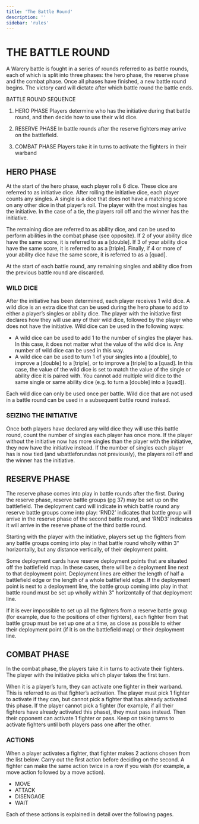 ```yaml
---
title: 'The Battle Round'
description: ''
sidebar: 'rules'
---
```


# THE BATTLE ROUND

A Warcry battle is fought in a series of rounds referred to as battle rounds, each of which is split into three phases: the hero phase, the reserve phase and the combat phase. Once all phases have finished, a new battle round begins. The victory card will dictate after which battle round the battle ends. 

BATTLE ROUND SEQUENCE 

1. HERO PHASE 
Players determine who has the initiative during that battle round, and then decide how to use their wild dice. 

2. RESERVE PHASE 
In battle rounds after the reserve fighters may arrive on the battlefield. 

3. COMBAT PHASE Players take it in turns to activate the fighters in their warband 

## HERO PHASE 

At the start of the hero phase, each player rolls 6 dice. These dice are referred to as initiative dice. After rolling the initiative dice, each player counts any singles. A single is a dice that does not have a matching score on any other dice in that player’s roll. The player with the most singles has the initiative. In the case of a tie, the players roll off and the winner has the initiative. 

The remaining dice are referred to as ability dice, and can be used to perform abilities in the combat phase (see opposite). If 2 of your ability dice have the same score, it is referred to as a [double]. If 3 of your ability dice have the same score, it is referred to as a [triple]. Finally, if 4 or more of your ability dice have the same score, it is referred to as a [quad]. 

At the start of each battle round, any remaining singles and ability dice from the previous battle round are discarded. 

### WILD DICE 
After the initiative has been determined, each player receives 1 wild dice. A wild dice is an extra dice that can be used during the hero phase to add to either a player’s singles or ability dice. 
The player with the initiative first declares how they will use any of their wild dice, followed by the player who does not have the initiative. Wild dice can be used in the following ways: 

- A wild dice can be used to add 1 to the number of singles the player has. In this case, it does not matter what the value of the wild dice is. Any number of wild dice can be used in this way. 
- A wild dice can be used to turn 1 of your singles into a [double], to improve a [double] to a [triple], or to improve a [triple] to a [quad]. In this case, the value of the wild dice is set to match the value of the single or ability dice it is paired with. You cannot add multiple wild dice to the same single or same ability dice (e.g. to turn a 
[double] into a [quad]). 

Each wild dice can only be used once per battle. Wild dice that are not used in a battle round can be used in a subsequent battle round instead. 

### SEIZING THE INITIATIVE 

Once both players have declared any wild dice they will use this battle round, count the number of singles each player has once more. If the player without the initiative now has more singles than the player with the initiative, they now have the initiative instead. If the number of singles each player has is now tied (and wbattleforundas not previously), the players roll off and the winner has the initiative. 

## RESERVE PHASE 

The reserve phase comes into play in battle rounds after the first. During the reserve phase, reserve battle groups (pg 37) may be set up on the battlefield. The deployment card will indicate in which battle round any reserve battle groups come into play: ‘RND2’ indicates that battle group will arrive in the reserve phase of the second battle round, and ‘RND3’ indicates it will arrive in the reserve phase of the third battle round. 

Starting with the player with the initiative, players set up the fighters from any battle groups coming into play in that battle round wholly within 3" horizontally, but any distance vertically, of their deployment point. 

Some deployment cards have reserve deployment points that are situated off the battlefield map. In these cases, there will be a deployment line next to that deployment point. Deployment lines are either the length of half a battlefield edge or the length of a whole battlefield edge. If the deployment point is next to a deployment line, the battle group coming into play in that battle round must be set up wholly within 3" horizontally of that deployment line. 

If it is ever impossible to set up all the fighters from a reserve battle group (for example, due to the positions of other fighters), each fighter from that battle group must be set up one at a time, as close as possible to either their deployment point (if it is on the battlefield map) or their deployment line. 

## COMBAT PHASE 

In the combat phase, the players take it in turns to activate their fighters. The player with the initiative picks which player takes the first turn. 

When it is a player’s turn, they can activate one fighter in their warband. This is referred to as that fighter’s activation. The player must pick 1 fighter to activate if they can, but cannot pick a fighter that has already activated this phase. If the player cannot pick a fighter (for example, 
if all their fighters have already activated this phase), they must pass instead. Then their opponent can activate 1 fighter or pass. Keep on taking turns to activate fighters until both players pass one after the other. 

### ACTIONS 

When a player activates a fighter, that fighter makes 2 actions chosen from the list below. Carry out the first action before deciding on the second. A fighter can make the same action twice in a row if you wish (for example, a move action followed by a move action). 

* MOVE 
* ATTACK 
* DISENGAGE 
* WAIT 

Each of these actions is explained in detail over the following pages. 

